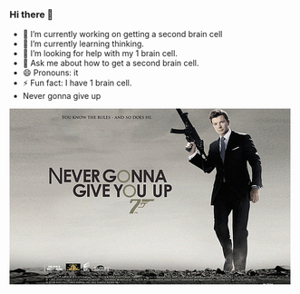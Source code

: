 ### Hi there 👋

- 🔭 I’m currently working on getting a second brain cell
- 🌱 I’m currently learning thinking.
- 🤔 I’m looking for help with my 1 brain cell.
- 💬 Ask me about how to get a second brain cell.
- 😄 Pronouns: it
- ⚡ Fun fact: I have 1 brain cell.
- Never gonna give up

![007_rickasly](https://github.com/Ghoste899/Ghoste899/blob/main/007_rick_asly.jpg)

